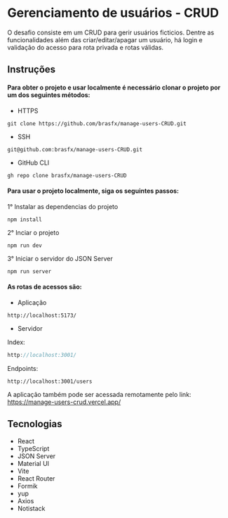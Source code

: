 # Gerenciamento de usuários - CRUD

O desafio consiste em um CRUD para gerir usuários ficticios.
Dentre as funcionalidades além das criar/editar/apagar um usuário, há login e validação do acesso para rota privada e rotas válidas.

## Instruções
#### Para obter o projeto e usar localmente é necessário clonar o projeto por um dos seguintes métodos:

- HTTPS
```
git clone https://github.com/brasfx/manage-users-CRUD.git
````
- SSH
```
git@github.com:brasfx/manage-users-CRUD.git
```
- GitHub CLI
```
gh repo clone brasfx/manage-users-CRUD
```

#### Para usar o projeto localmente, siga os seguintes passos:

1° Instalar as dependencias do projeto
```
npm install
```
2° Inciar o projeto
```
npm run dev
```
3° Iniciar o servidor do JSON Server
```
npm run server
```
#### As rotas de acessos são:
- Aplicação
```
http://localhost:5173/
```
- Servidor

Index:
```js
http://localhost:3001/
```
Endpoints:
```
http://localhost:3001/users
```
A aplicação também pode ser acessada remotamente pelo link: https://manage-users-crud.vercel.app/

## Tecnologias
 - React
 - TypeScript
 - JSON Server
 - Material UI
 - Vite
 - React Router
 - Formik
 - yup
 - Axios
 - Notistack
